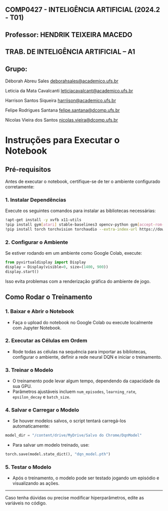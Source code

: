 ## COMP0427 - INTELIGÊNCIA ARTIFICIAL (2024.2 - T01)
## Professor: HENDRIK TEIXEIRA MACEDO

## TRAB. DE INTELIGÊNCIA ARTIFICIAL – A1

## Grupo:

Déborah Abreu Sales
deborahsales@academico.ufs.br

Leticia da Mata Cavalcanti
leticiacavalcant@academico.ufs.br

Harrison Santos Siqueira
harriison@academico.ufs.br

Felipe Rodrigues Santana
felipe.santana@dcomp.ufs.br

Nicolas Vieira dos Santos
nicolas.vieira@dcomp.ufs.br

# **Instruções para Executar o Notebook**

## **Pré-requisitos**
Antes de executar o notebook, certifique-se de ter o ambiente configurado corretamente:

### **1. Instalar Dependências**
Execute os seguintes comandos para instalar as bibliotecas necessárias:

```bash
!apt-get install -y xvfb x11-utils
!pip install gym[atari] stable-baselines3 opencv-python gym[accept-rom-license] pyvirtualdisplay
!pip install torch torchvision torchaudio --extra-index-url https://download.pytorch.org/whl/cu117
```

### **2. Configurar o Ambiente**
Se estiver rodando em um ambiente como Google Colab, execute:

```python
from pyvirtualdisplay import Display
display = Display(visible=0, size=(1400, 900))
display.start()
```
Isso evita problemas com a renderização gráfica do ambiente de jogo.

## **Como Rodar o Treinamento**

### **1. Baixar e Abrir o Notebook**
   - Faça o upload do notebook no Google Colab ou execute localmente com Jupyter Notebook.
  
### **2. Executar as Células em Ordem**
   - Rode todas as células na sequência para importar as bibliotecas, configurar o ambiente, definir a rede neural DQN e iniciar o treinamento.

### **3. Treinar o Modelo**
   - O treinamento pode levar algum tempo, dependendo da capacidade da sua GPU.
   - Parâmetros ajustáveis incluem `num_episodes`, `learning_rate`, `epsilon_decay` e `batch_size`.

### **4. Salvar e Carregar o Modelo**
   - Se houver modelos salvos, o script tentará carregá-los automaticamente:
   
   ```python
   model_dir = "/content/drive/MyDrive/Salvo do Chrome/DqnModel"
   ```
   
   - Para salvar um modelo treinado, use:
   
   ```python
   torch.save(model.state_dict(), "dqn_model.pth")
   ```

### **5. Testar o Modelo**
   - Após o treinamento, o modelo pode ser testado jogando um episódio e visualizando as ações.

---
Caso tenha dúvidas ou precise modificar hiperparâmetros, edite as variáveis no código.



